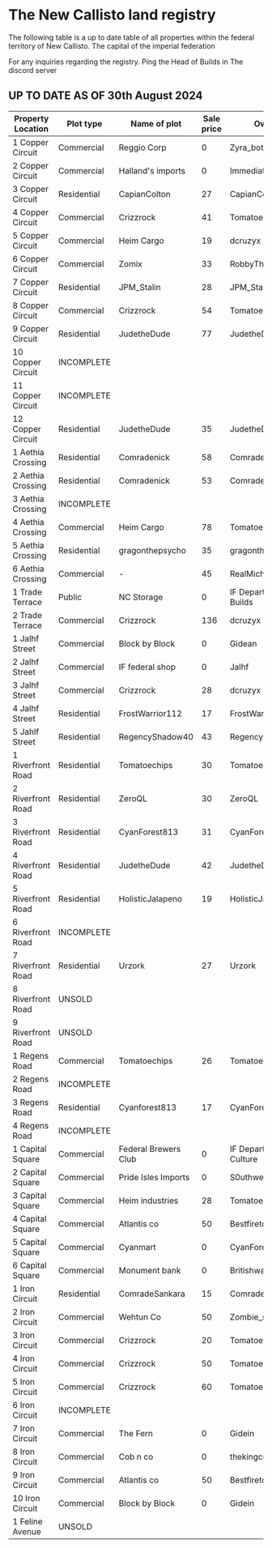 # The New Callisto land registry

The following table is a up to date table of all properties within the federal territory of New Callisto. The capital of the imperial federation

For any inquiries regarding the registry. Ping the Head of Builds in The discord server

## UP TO DATE AS OF 30th August 2024

Property Location | Plot type | Name of plot | Sale price | Owner
---- | ---- | ---- | ---- | ---- 
1 Copper Circuit | Commercial | Reggio Corp | 0 | Zyra_bot
2 Copper Circuit | Commercial | Halland's imports | 0 | Immediatedescent
3 Copper Circuit | Residential | CapianColton | 27 | CapianColton
4 Copper Circuit | Commercial | Crizzrock | 41 | Tomatoechips
5 Copper Circuit | Commercial | Heim Cargo | 19 | dcruzyx
6 Copper Circuit | Commercial | Zomix | 33 | RobbyTheGobby
7 Copper Circuit | Residential | JPM_Stalin | 28 | JPM_Stalin
8 Copper Circuit | Commercial | Crizzrock | 54 | Tomatoechips
9 Copper Circuit | Residential | JudetheDude | 77 | JudetheDude
10 Copper Circuit | INCOMPLETE | | | 
11 Copper Circuit | INCOMPLETE | | | 
12 Copper Circuit | Residential | JudetheDude | 35 | JudetheDude
1 Aethia Crossing | Residential | Comradenick | 58 | Comradenick
2 Aethia Crossing | Residential | Comradenick | 53 | Comradenick
3 Aethia Crossing | INCOMPLETE | | |
4 Aethia Crossing | Commercial | Heim Cargo | 78 | Tomatoechips
5 Aethia Crossing | Residential | gragonthepsycho | 35 | gragonthepsycho
6 Aethia Crossing | Commercial | - | 45 | RealMicheal
1 Trade Terrace | Public | NC Storage | 0 | IF Department of Builds
2 Trade Terrace | Commercial | Crizzrock | 136 | dcruzyx
1 Jalhf Street | Commercial | Block by Block | 0 | Gidean
2 Jalhf Street | Commercial | IF federal shop | 0 | Jalhf
3 Jalhf Street | Commercial | Crizzrock | 28 | dcruzyx
4 Jalhf Street | Residential | FrostWarrior112 | 17 | FrostWarrior112
5 Jahlf Street | Residential | RegencyShadow40 | 43 | RegencyShadow40
1 Riverfront Road | Residential | Tomatoechips | 30 | Tomatoechips
2 Riverfront Road | Residential | ZeroQL | 30 | ZeroQL
3 Riverfront Road | Residential | CyanForest813 | 31 | CyanForest813
4 Riverfront Road | Residential | JudetheDude | 42 | JudetheDude
5 Riverfront Road | Residential | HolisticJalapeno | 19 | HolisticJalapeno
6 Riverfront Road | INCOMPLETE | | |
7 Riverfront Road | Residential | Urzork | 27 | Urzork
8 Riverfront Road | UNSOLD | | |
9 Riverfront Road | UNSOLD | | |
1 Regens Road | Commercial | Tomatoechips | 26 | Tomatoechips
2 Regens Road | INCOMPLETE | | |
3 Regens Road | Residential | Cyanforest813 | 17 | CyanForest813
4 Regens Road | INCOMPLETE | | |
1 Capital Square | Commercial | Federal Brewers Club | 0 | IF Department of Culture
2 Capital Square | Commercial | Pride Isles Imports | 0 | S0uthwest
3 Capital Square | Commercial | Heim industries | 28 | Tomatoechips
4 Capital Square | Commercial | Atlantis co | 50 | Bestfiretop
5 Capital Square | Commercial | Cyanmart | 0 | CyanForest813
6 Capital Square | Commercial | Monument bank | 0 | Britishwanderer
1 Iron Circuit | Residential | ComradeSankara | 15 | ComradeSankara
2 Iron Circuit | Commercial | Wehtun Co | 50 | Zombie_striker
3 Iron Circuit | Commercial | Crizzrock | 20 | Tomatoechips
4 Iron Circuit | Commercial | Crizzrock | 50 | Tomatoechips
5 Iron Circuit | Commercial | Crizzrock | 60 | Tomatoechips
6 Iron Circuit | INCOMPLETE | | |
7 Iron Circuit | Commercial | The Fern | 0 | Gidein
8 Iron Circuit | Commercial | Cob n co | 0 | thekingcob
9 Iron Circuit | Commercial | Atlantis co | 50 | Bestfiretop
10 Iron Circuit | Commercial | Block by Block | 0 | Gidein
1 Feline Avenue | UNSOLD | | |